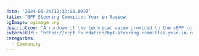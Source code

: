 ```yaml
---
date: '2024-01-24T12:33:00.000Z'
title: 'BPF Steering Committee Year in Review'
ogImage: ogimage.png
description: 'A rundown of the technical value provided to the eBPF community by the activities of the eBPF Foundation’s eBPF Steering Committee (BSC) for the year 2023'
externalUrl: 'https://ebpf.foundation/bpf-steering-committee-year-in-review/'
categories:
  - Community
---
```

